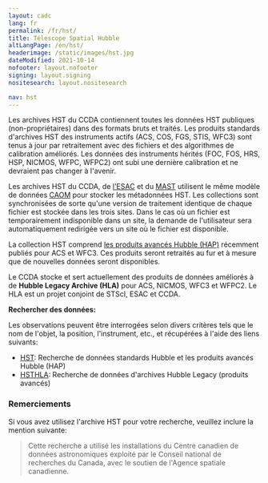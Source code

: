 ```yaml
---
layout: cadc
lang: fr
permalink: /fr/hst/
title: Télescope Spatial Hubble
altLangPage: /en/hst/
headerimage: /static/images/hst.jpg
dateModified: 2021-10-14
nofooter: layout.nofooter
signing: layout.signing
nositesearch: layout.nositesearch

nav: hst
---
```


<p>
Les archives HST du CCDA contiennent toutes les données HST publiques (non-propriétaires) dans des formats bruts et traités.
Les produits standards d'archives HST des instruments actifs (ACS, COS, FGS, STIS, WFC3) sont tenus à jour par retraitement avec des fichiers et des algorithmes de calibration améliorés.
Les données des instruments hérités (FOC, FOS, HRS, HSP, NICMOS, WFPC, WFPC2) ont subi une dernière calibration et ne devraient pas changer à l'avenir.
</p>
<p>

Les archives HST du CCDA, de <a id="ESAC" rel="external" href="https://archives.esac.esa.int/hst/" class="ui-link">l'ESAC</a> et du <a id="MAST" rel="external" href="https://archive.stsci.edu" class="ui-link">MAST</a> utilisent le même modèle de données <a id="CAOM" rel="external" href="https://www.opencadc.org/caom2" class="ui-link">CAOM</a> pour stocker les métadonnées HST. 
Les collections sont synchronisées de sorte qu'une version de traitement identique de chaque fichier est stockée dans les trois sites.
Dans le cas où un fichier est temporairement indisponible dans un site, la demande de l'utilisateur sera automatiquement redirigée vers un site où le fichier est disponible.
</p>
<p>
La collection HST comprend <a id="HAP" rel="external" href="https://archive.stsci.edu/contents/newsletters/december-2020/hap-single-visit-mosaics-now-available" class="ui-link">les produits avancés Hubble (HAP)</a>  récemment publiés pour ACS et WFC3. Ces produits seront retraités au fur et à mesure que de nouvelles données seront disponibles.
</p>
<p>
Le CCDA stocke et sert actuellement des produits de données améliorés à de <b>Hubble Legacy Archive (HLA)</b> pour ACS, NICMOS, WFC3 et WFPC2. Le HLA est un projet conjoint de STScI, ESAC et CCDA.
</p>

<p>
<strong>Rechercher des données: </strong> 
</p>
<p>
  Les observations peuvent être interrogées selon divers critères tels que le nom de l'objet, la position, l'instrument, etc., et récupérées à l'aide des liens suivants:
</p>

<ul>
    <li><a href="/fr/recherche/?collection=HST&amp;noexec=true" class="ui-link">HST</a>: Recherche de données standards Hubble et les produits avancés Hubble (HAP)</li>
    <li><a href="/fr/recherche/?collection=HSTHLA&amp;noexec=true" class="ui-link">HSTHLA</a>: Recherche de données d'archives Hubble Legacy (produits avancés)</li>
</ul>


<div>
<h3>Remerciements</h3><p>
Si vous avez utilisez l'archive HST pour votre recherche, veuillez inclure la mention suivante:</p>

<blockquote>
Cette recherche a utilisé les installations du Centre canadien de données astronomiques exploité par le Conseil national de recherches du Canada, avec le soutien de l'Agence spatiale canadienne.
</blockquote>
